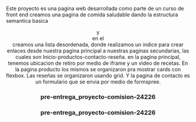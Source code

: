 Este proyecto es una pagina web desarrollada como parte de un curso de
front end
creamos una pagina de comida saludable
dando la estructura semantica basica <header><nav><main>y <footer>
en el <nav> creamos una lista desordenada, donde realizamos un indice para crear enlaces desde nuestra pagina principal a nuestras paginas secundarias, las cuales son Inicio-productos-contacto-reseña.
en la pagina principal, tenemos ubicacion de retiro por medio de iframe y un video de recetas.
En la pagina producto los mismos se organizaron pra mostrar cards con flexbox.
Las reseñas se organizaron usando grid. Y la pagina de contacto es un formulario que se envia por medio de formspree.
# pre-entrega_proyecto-comision-24226
# pre-entrega_proyecto-comision-24226
